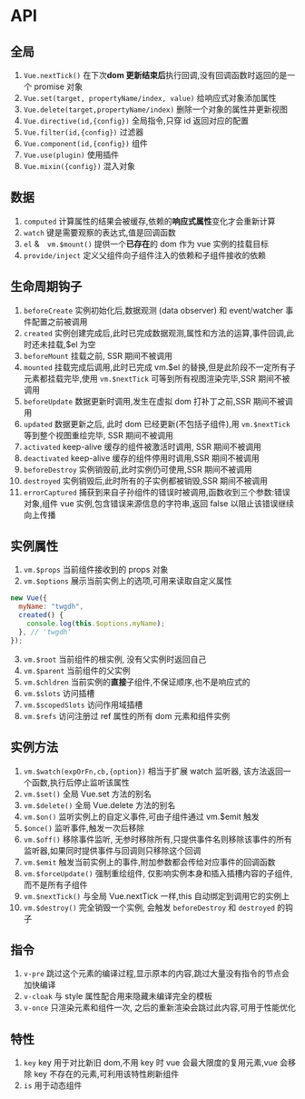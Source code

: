 <author-info date="1631153443319"></author-info>

# API

## 全局

1. `Vue.nextTick()` 在下次**dom 更新结束后**执行回调,没有回调函数时返回的是一个 promise 对象
2. `Vue.set(target, propertyName/index, value)` 给响应式对象添加属性
3. `Vue.delete(target,propertyName/index)` 删除一个对象的属性并更新视图
4. `Vue.directive(id,{config})` 全局指令,只穿 id 返回对应的配置
5. `Vue.filter(id,{config})` 过滤器
6. `Vue.component(id,{config})` 组件
7. `Vue.use(plugin)` 使用插件
8. `Vue.mixin({config})` 混入对象

## 数据

1. `computed` 计算属性的结果会被缓存,依赖的**响应式属性**变化才会重新计算
2. `watch` 键是需要观察的表达式,值是回调函数
3. `el` &　`vm.$mount()` 提供一个**已存在**的 dom 作为 vue 实例的挂载目标
4. `provide/inject` 定义父组件向子组件注入的依赖和子组件接收的依赖

## 生命周期钩子

1. `beforeCreate` 实例初始化后,数据观测 (data observer) 和 event/watcher 事件配置之前被调用
2. `created` 实例创建完成后,此时已完成数据观测,属性和方法的运算,事件回调,此时还未挂载,\$el 为空
3. `beforeMount` 挂载之前, SSR 期间不被调用
4. `mounted` 挂载完成后调用,此时已完成 vm.\$el 的替换,但是此阶段不一定所有子元素都挂载完毕,使用 `vm.$nextTick` 可等到所有视图渲染完毕,SSR 期间不被调用
5. `beforeUpdate` 数据更新时调用,发生在虚拟 dom 打补丁之前,SSR 期间不被调用
6. `updated` 数据更新之后, 此时 dom 已经更新(不包括子组件),用 `vm.$nextTick` 等到整个视图重绘完毕, SSR 期间不被调用
7. `activated` keep-alive 缓存的组件被激活时调用, SSR 期间不被调用
8. `deactivated` keep-alive 缓存的组件停用时调用,SSR 期间不被调用
9. `beforeDestroy` 实例销毁前,此时实例仍可使用,SSR 期间不被调用
10. `destroyed` 实例销毁后,此时所有的子实例都被销毁,SSR 期间不被调用
11. `errorCaptured` 捕获到来自子孙组件的错误时被调用,函数收到三个参数:错误对象,组件 vue 实例,包含错误来源信息的字符串,返回 false 以阻止该错误继续向上传播

## 实例属性

1. `vm.$props` 当前组件接收到的 props 对象
2. `vm.$options` 展示当前实例上的选项,可用来读取自定义属性

```js
new Vue({
  myName: "twgdh",
  created() {
    console.log(this.$options.myName);
  }, // 'twgdh'
});
```

3. `vm.$root` 当前组件的根实例, 没有父实例时返回自己
4. `vm.$parent` 当前组件的父实例
5. `vm.$chldren` 当前实例的**直接**子组件,不保证顺序,也不是响应式的
6. `vm.$slots` 访问插槽
7. `vm.$scopedSlots` 访问作用域插槽
8. `vm.$refs` 访问注册过 ref 属性的所有 dom 元素和组件实例

## 实例方法

1. `vm.$watch(expOrFn,cb,{option})` 相当于扩展 watch 监听器, 该方法返回一个函数,执行后停止监听该属性
2. `vm.$set()` 全局 Vue.set 方法的别名
3. `vm.$delete()` 全局 Vue.delete 方法的别名
4. `vm.$on()` 监听实例上的自定义事件,可由子组件通过 vm.\$emit 触发
5. `$once()` 监听事件,触发一次后移除
6. `vm.$off()` 移除事件监听, 无参时移除所有,只提供事件名则移除该事件的所有监听器,如果同时提供事件与回调则只移除这个回调
7. `vm.$emit` 触发当前实例上的事件,附加参数都会传给对应事件的回调函数
8. `vm.$forceUpdate()` 强制重绘组件, 仅影响实例本身和插入插槽内容的子组件,而不是所有子组件
9. `vm.$nextTick()` 与全局 Vue.nextTick 一样,this 自动绑定到调用它的实例上
10. `vm.$destroy()` 完全销毁一个实例, 会触发 `beforeDestroy` 和 `destroyed` 的钩子

## 指令

1. `v-pre` 跳过这个元素的编译过程,显示原本的内容,跳过大量没有指令的节点会加快编译
2. `v-cloak` 与 style 属性配合用来隐藏未编译完全的模板
3. `v-once` 只渲染元素和组件一次, 之后的重新渲染会跳过此内容,可用于性能优化

## 特性

1. `key` key 用于对比新旧 dom,不用 key 时 vue 会最大限度的复用元素,vue 会移除 key 不存在的元素,可利用该特性刷新组件
2. `is` 用于动态组件

